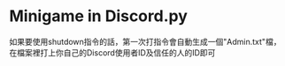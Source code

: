 # Minigame in Discord.py
如果要使用shutdown指令的話，第一次打指令會自動生成一個"Admin.txt"檔，在檔案裡打上你自己的Discord使用者ID及信任的人的ID即可
